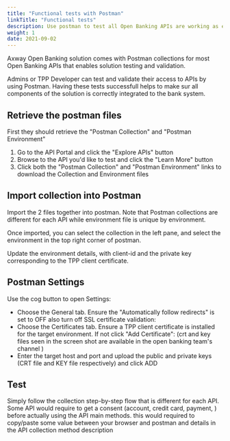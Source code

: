```yaml
---
title: "Functional tests with Postman"
linkTitle: "Functional tests"
description: Use postman to test all Open Banking APIs are working as expected
weight: 1
date: 2021-09-02
---
```


Axway Open Banking solution comes with Postman collections for most Open Banking APIs that enables solution testing and validation.

Admins or TPP Developer can test and validate their access to APIs by using Postman. Having these tests successfull helps to make sur all components of the solution is correctly integrated to the bank system.

## Retrieve the postman files

First they should retrieve the "Postman Collection" and "Postman Environment"

1. Go to the API Portal and click the "Explore APIs" button
2. Browse to the API you'd like to test and click the "Learn More" button
3. Click both the "Postman Collection" and "Postman Environment" links to download the Collection and Environment files

## Import collection into Postman

Import the 2 files together into postman. Note that Postman collections are different for each API while environment file is unique by environment.

Once imported, you can select the collection in the left pane, and select the environment in the top right corner of postman.

Update the environment details, with  client-id and the private key corresponding to the TPP client certificate.

## Postman Settings

Use the cog button to open Settings:

* Choose the General tab. Ensure the "Automatically follow redirects" is set to OFF also turn off SSL certificate validation:
* Choose the Certificates tab. Ensure a TPP client certificate is installed for the target environment. If not click "Add Certificate": (crt and key files seen in the screen shot are available in the open banking team's channel ) 
* Enter the target host and port and upload the public and private keys (CRT file and KEY file respectively) and click ADD

## Test

Simply follow the collection step-by-step flow that is different for each API.
Some API would require to get a consent (account, credit card, payment, ) before actually using the API main methods. this would required to copy/paste some value between your browser and postman and details in the API collection method description